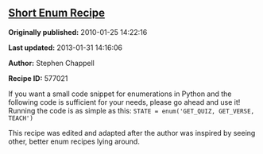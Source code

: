 ## [Short Enum Recipe](https://code.activestate.com/recipes/577021-short-enum-recipe)

**Originally published:** 2010-01-25 14:22:16

**Last updated:** 2013-01-31 14:16:06

**Author:** Stephen Chappell

**Recipe ID:** 577021

If you want a small code snippet for enumerations in Python and the following code is sufficient for your needs, please go ahead and use it! Running the code is as simple as this: `STATE = enum('GET_QUIZ, GET_VERSE, TEACH')`

This recipe was edited and adapted after the author was inspired by seeing other, better enum recipes lying around.
